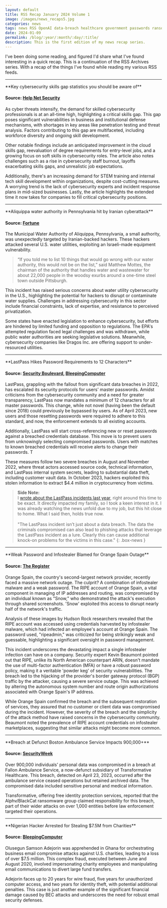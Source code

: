 ```yaml
---
layout: default
title: RSS Recap January 2024 Volume 1
image: /images/news_recaps5.jpg
categories: news
tags: news RSS OpenAI data-breach healthcare government passwords ransomware
date: 2024-01-09
permalink: /blog/:year/:month/:day/:title/
description: This is the first edition of my news recap series.
---
```


I've been doing some reading, and figured I'd share what I've found interesting in a quick recap. This is a continuation of the RSS Archives series. With a recap of the things I've found while reading my various RSS feeds.

<hr>
**Key cybersecurity skills gap statistics you should be aware of**

#### Source: [Help Net Security](https://www.helpnetsecurity.com/2024/01/02/cybersecurity-skills-gap-statistics/)

As cyber threats intensify, the demand for skilled cybersecurity professionals is at an all-time high, highlighting a critical skills gap. This gap poses significant vulnerabilities in business and institutional defense mechanisms, with shortages in key areas like penetration testing and threat analysis. Factors contributing to this gap are multifaceted, including workforce diversity and ongoing skill development.

Other notable findings include an anticipated improvement in the cloud skills gap, reevaluation of degree requirements for entry-level jobs, and a growing focus on soft skills in cybersecurity roles. The article also notes challenges such as a rise in cybersecurity staff burnout, layoffs exacerbating skills gaps, and unrealistic job expectations.

Additionally, there's an increasing demand for STEM training and internal tech skill development within organizations, despite cost-cutting measures. A worrying trend is the lack of cybersecurity experts and incident response plans in mid-sized businesses. Lastly, the article highlights the extended time it now takes for companies to fill critical cybersecurity positions.

<hr>
**Aliquippa water authority in Pennsylvania hit by Iranian cyberattack**

#### Source: [Fortune](https://fortune.com/2024/01/02/aliquippa-water-authority-pennsylvania-iranian-cyberattack/)

The Municipal Water Authority of Aliquippa, Pennsylvania, a small authority, was unexpectedly targeted by Iranian-backed hackers. These hackers attacked several U.S. water utilities, exploiting an Israeli-made equipment vulnerability.

>“If you told me to list 10 things that would go wrong with our water authority, this would not be on the list,” said Matthew Mottes, the chairman of the authority that handles water and wastewater for about 22,000 people in the woodsy exurbs around a one-time steel town outside Pittsburgh.

This incident has raised serious concerns about water utility cybersecurity in the U.S., highlighting the potential for hackers to disrupt or contaminate water supplies. Challenges in addressing cybersecurity in this sector include financial constraints, lack of expertise, and resistance to perceived privatization.

Some states have enacted legislation to enhance cybersecurity, but efforts are hindered by limited funding and opposition to regulations. The EPA's attempted regulation faced legal challenges and was withdrawn, while public water authorities are seeking legislative solutions. Meanwhile, cybersecurity companies like Dragos Inc. are offering support to under-resourced utilities.

<hr>
**LastPass Hikes Password Requirements to 12 Characters**

#### Source: [Security Boulevard](https://securityboulevard.com/2024/01/embattled-lastpass-enforcing-12-character-passwords-for-all/), [BleepingComputer](https://www.bleepingcomputer.com/news/security/lastpass-now-requires-12-character-master-passwords-for-better-security/)

LastPass, grappling with the fallout from significant data breaches in 2022, has escalated its security protocols for users' master passwords. Amidst criticisms from the cybersecurity community and a need for greater transparency, LastPass now mandates a minimum of 12 characters for all master passwords. This change, while not novel (having been the default since 2018) could previously be bypassed by users. As of April 2023, new users and those resetting passwords were required to adhere to this standard, and now, the enforcement extends to all existing accounts.

Additionally, LastPass will start cross-referencing new or reset passwords against a breached credentials database. This move is to prevent users from unknowingly selecting compromised passwords. Users with matches to known breached credentials will receive alerts to change their passwords. T

These measures follow two severe breaches in August and November 2022, where threat actors accessed source code, technical information, and LastPass internal system secrets, leading to substantial data theft, including customer vault data. In October 2023, hackers exploited this stolen information to extract $4.4 million in cryptocurrency from victims.

>**Side Note:**<br>
> I [wrote about the LastPass incidents last year](https://technicaloutcast.com/news/2023/01/14/lastpass-data-breach-timeline-need-to-know/), right around this time to be exact. It directly impacted my family, so I took a keen interest in it. I was already watching the news unfold due to my job, but this hit close to home. What I said then, holds true now.
><br><br>
>"The LastPass incident isn’t just about a data breach. The data the criminals compromised can also lead to phishing attacks that leverage the LastPass incident as a lure. Clearly this can cause additional knock-on problems for the victims in this case."
{: .box-news }

<hr>
**Weak Password and Infostealer Blamed for Orange Spain Outage**

#### Source: [The Register](https://www.theregister.com/2024/01/04/orange_spain_outage_breach/)

Orange Spain, the country's second-largest network provider, recently faced a massive network outage. The culprit? A combination of infostealer malware and a weak password. The RIPE account of Orange Spain, a vital component in managing of IP addresses and routing, was compromised  by an individual known as "Snow," who demonstrated the attack's execution through shared screenshots. 'Snow' exploited this access to disrupt nearly half of the network's traffic.

Analysis of these images by Hudson Rock researchers revealed that the RIPE account was accessed using credentials harvested by infostealer malware, which had infected an employee's account at Orange Spain. The password used, "ripeadmin," was criticized for being strikingly weak and guessable, highlighting a significant oversight in password management.

This incident underscores the devastating impact a single infostealer infection can have on a company. Security expert Kevin Beaumont pointed out that RIPE, unlike its North American counterpart ARIN, doesn't mandate the use of multi-factor authentication (MFA) or have a robust password policy, making it a veritable 'powder keg' of security vulnerabilities. The breach led to the hijacking of the provider's border gateway protocol (BGP) traffic by the attacker, causing a severe service outage. This was achieved by altering the autonomous system number and route origin authorizations associated with Orange Spain's IP address.

While Orange Spain confirmed the breach and the subsequent restoration of services, they assured that no customer or client data was compromised during the incident. However, the severity of the breach and the simplicity of the attack method have raised concerns in the cybersecurity community. Beaumont noted the prevalence of RIPE account credentials on infostealer marketplaces, suggesting that similar attacks might become more common.

<hr>
**Breach at Defunct Boston Ambulance Service Impacts 900,000+**

#### Source: [SecurityWeek](https://www.securityweek.com/over-900k-impacted-by-data-breach-at-defunct-boston-ambulance-service/)

Over 900,000 individuals' personal data was compromised in a breach at Fallon Ambulance Service, a now-defunct subsidiary of Transformative Healthcare. This breach, detected on April 23, 2023, occurred after the ambulance service ceased operations but retained archived data. The compromised data included sensitive personal and medical information.

Transformative, offering free identity protection services, reported that the Alphv/BlackCat ransomware group claimed responsibility for this breach, part of their wider attacks on over 1,000 entities before law enforcement targeted their operations.

<hr>
**Nigerian Hacker Arrested for Stealing $7.5M from Charities**

#### Source: [BleepingComputer](https://www.bleepingcomputer.com/news/security/nigerian-hacker-arrested-for-stealing-75m-from-charities/)

Olusegun Samson Adejorin was apprehended in Ghana for orchestrating business email compromise attacks against U.S. charities, leading to a loss of over $7.5 million. This complex fraud, executed between June and August 2020, involved impersonating charity employees and manipulating email communications to divert large fund transfers.

Adejorin faces up to 20 years for wire fraud, five years for unauthorized computer access, and two years for identity theft, with potential additional penalties. This case is just another example of the significant financial damage caused by BEC attacks and underscores the need for robust email security defenses.
